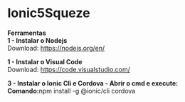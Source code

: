 # Ionic5Squeze

<b>Ferramentas</b><br>
<b>1 - Instalar o Nodejs</b><br>
Download: https://nodejs.org/en/ <br>

<b>1 - Instalar o Visual Code</b><br>
Download: https://code.visualstudio.com/

<b>3 - Instalar o Ionic Cli e Cordova - Abrir o cmd e execute:</b><br>
<b>Comando:</b>npm install -g @ionic/cli cordova 
